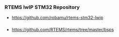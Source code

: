 



### RTEMS lwIP STM32 Repository
- https://github.com/robamu/rtems-stm32-lwip


###
- https://github.com/RTEMS/rtems/tree/master/bsps

